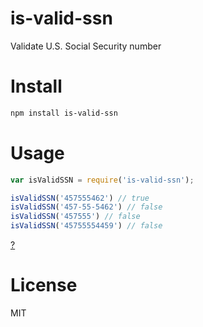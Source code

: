 # is-valid-ssn

Validate U.S. Social Security number

# Install

```bash
npm install is-valid-ssn
```

# Usage

```javascript
var isValidSSN = require('is-valid-ssn');

isValidSSN('457555462') // true
isValidSSN('457-55-5462') // false
isValidSSN('457555') // false
isValidSSN('45755554459') // false
```

[?](http://www.urbandictionary.com/define.php?term=457-55-5462)

# License

MIT
